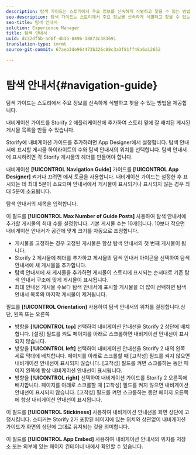 ```yaml
---
description: 탐색 가이드는 스토리에서 주요 정보를 신속하게 식별하고 찾을 수 있는 방법을 제공합니다.
seo-description: 탐색 가이드는 스토리에서 주요 정보를 신속하게 식별하고 찾을 수 있는 방법을 제공합니다.
seo-title: 탐색 안내서
solution: Experience Manager
title: 탐색 안내서
uuid: dc32df5b-ad6f-4b3b-8496-38873c383691
translation-type: tm+mt
source-git-commit: 67aeb3de964473b326c88c3a3f81ff48a6a12652

---
```



# 탐색 안내서{#navigation-guide}

탐색 가이드는 스토리에서 주요 정보를 신속하게 식별하고 찾을 수 있는 방법을 제공합니다.

내비게이션 가이드를 Storify 2 애플리케이션에 추가하여 스토리 옆에 잘 배치된 게시된 게시물 목록을 만들 수 있습니다.

Storify에 내비게이션 가이드를 추가하려면 App Designer에서 설정합니다. 탐색 안내서에 표시할 게시물 하이라이트의 수와 탐색 안내서의 위치를 선택합니다. 탐색 안내서에 표시하려면 각 Storify 게시물의 헤더를 만들어야 합니다.

내비게이션 **[!UICONTROL Navigation Guide]** 가이드를 **[!UICONTROL App Designer]** 켜거나 끄려면 에서 토글을 사용합니다. 내비게이션 가이드는 설정한 후 표시되는 데 최대 5분이 소요되며 안내서에서 게시물이 표시되거나 표시되지 않는 경우 최대 5분이 소요됩니다.

탐색 안내서의 제목을 입력합니다.

이 필드를 **[!UICONTROL Max Number of Guide Posts]** 사용하여 탐색 안내서에 추가할 게시물의 최대 수를 설정합니다. 기본 게시물 수는 10개입니다. 10보다 작으면 내비게이션 안내서가 공간에 맞게 크기를 자동으로 조정합니다.

* 게시물을 고정하는 경우 고정된 게시물은 항상 탐색 안내서의 첫 번째 게시물이 됩니다.
* Storify 2 게시물에 헤더를 추가하고 게시물의 탐색 안내서 아이콘을 선택하여 탐색 안내서에 새 게시물을 추가합니다.
* 탐색 안내서에 새 게시물을 추가하면 게시물이 스토리에 표시되는 순서대로 기존 탐색 안내서 구조에 맞게 게시물이 표시됩니다.
* 최대 안내선 게시물 수보다 탐색 안내서에 표시할 게시물을 더 많이 선택하면 탐색 안내서 목록의 마지막 게시물이 제거됩니다.

필드를 **[!UICONTROL Orientation]** 사용하여 탐색 안내서의 위치를 결정합니다.상단, 왼쪽 또는 오른쪽

* 방향을 **[!UICONTROL top]** 선택하여 내비게이션 안내선을 Storify 2 상단에 배치합니다. [설정] 필드를 켜도 페이지를 아래로 스크롤하면 내비게이션 안내선이 표시되지 않습니다.
* 방향을 **[!UICONTROL left]** 선택하여 내비게이션 안내선을 Storify 2 내의 왼쪽 세로 막대에 배치합니다. 페이지를 아래로 스크롤할 때 [고착성] 필드를 켜지 않으면 내비게이션 안내선이 표시되지 않습니다. [고착성] 필드를 켜면 스크롤하는 동안 페이지 왼쪽에 항상 내비게이션 안내선이 표시됩니다.
* 방향을 **[!UICONTROL right]** 선택하여 내비게이션 가이드를 Storify 2 오른쪽에 배치합니다. 페이지를 아래로 스크롤할 때 [고착성] 필드를 켜지 않으면 내비게이션 안내선이 표시되지 않습니다. [고착성] 필드를 켜면 스크롤하는 동안 페이지 오른쪽에 항상 내비게이션 안내선이 표시됩니다.

이 필드를 **[!UICONTROL Stickiness]** 사용하여 내비게이션 안내선을 화면 상단에 고정시킵니다. 스티커는 Storify 2가 포함된 페이지에 있는 위치와 상관없이 내비게이션 가이드가 화면의 상단에 그대로 유지되는 것을 의미합니다.

이 필드를 **[!UICONTROL App Embed]** 사용하여 내비게이션 안내서의 위치를 저장소 또는 외부에 있는 페이지 컨테이너 내에서 확인할 수 있습니다.
